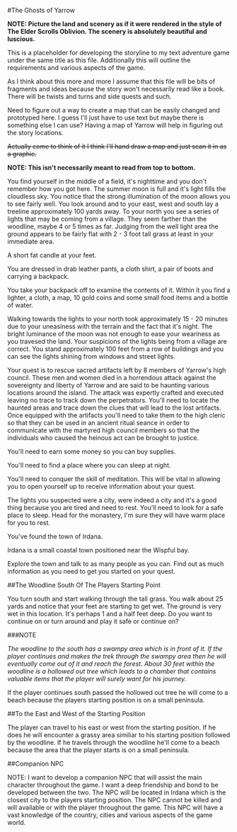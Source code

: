 #The Ghosts of Yarrow

**NOTE: Picture the land and scenery as if it were rendered in the style of
The Elder Scrolls Oblivion. The scenery is absolutely beautiful and luscious.**

This is a placeholder for developing the storyline to my text adventure
game under the same title as this file. Additionally this will outline the
requirements and various aspects of the game.

As I think about this more and more I assume that this file will be bits
of fragments and ideas because the story won't necessarily read like a
book. There will be twists and turns and side quests and such.

Need to figure out a way to create a map that can be easily changed and
prototyped here. I guess I'll just have to use text but maybe there is
something else I can use? Having a map of Yarrow will help in figuring out
the story locations.

~~Actually come to think of it I think I'll hand draw a map and just scan
it in as a graphic.~~

**NOTE: This isn't necessarily meant to read from top to bottom.**

You find yourself in the middle of a field, it's nighttime and you don't
remember how you got here. The summer moon is full and it's light fills the
cloudless sky. You notice that the strong illumination of the moon allows
you to see fairly well. You look around and to your east, west and south lay
a treeline approximately 100 yards away. To your north you see a series of
lights that may be coming from a village. They seem farther than the woodline,
maybe 4 or 5 times as far. Judging from the well light area the ground appears
to be fairly flat with 2 - 3 foot tall grass at least in your immediate area.

A short fat candle at your feet.

You are dressed in drab leather pants, a cloth shirt, a pair of boots and 
carrying a backpack.

You take your backpack off to examine the contents of it. Within it you find
a lighter, a cloth, a map, 10 gold coins and some small food items and a
bottle of water.

Walking towards the lights to your north took approximately 15 - 20 minutes
due to your uneasiness with the terrain and the fact that it's night. The
bright luminance of the moon was not enough to ease your weariness as you
travesed the land. Your suspicions of the lights being from a village are
correct. You stand approximately 100 feet from a row of buildings and you
can see the lights shining from windows and street lights.

Your quest is to rescue sacred artifacts left by 8 members of Yarrow's
high council. These men and women died in a horrendous attack against the
sovereignty and liberty of Yarrow and are said to be haunting various locations
around the island. The attack was expertly crafted and executed leaving
no trace to track down the perpetrators. You'll need to locate the haunted
areas and trace down the clues that will lead to the lost artifacts. Once
equipped with the artifacts you'll need to take them to the high cleric so
that they can be used in an ancient ritual seance in order to communicate
with the martyred high council members so that the individuals who caused
the heinous act can be brought to justice.

You'll need to earn some money so you can buy supplies.

You'll need to find a place where you can sleep at night.

You'll need to conquer the skill of meditation. This will be vital in allowing
you to open yourself up to receive information about your quest.

The lights you suspected were a city, were indeed a city and it's a good
thing because you are tired and need to rest. You'll need to look for a safe
place to sleep. Head for the monastery, I'm sure they will have warm place
for you to rest.

You've found the town of Irdana.

Irdana is a small coastal town positioned near the Wispful bay.

Explore the town and talk to as many people as you can. Find out as much
information as you need to get you started on your quest.

##The Woodline South Of The Players Starting Point

You turn south and start walking through the tall grass. You walk about 25
yards and notice that your feet are starting to get wet. The ground is very
wet in this location. It's perhaps 1 and a half feet deep. Do you want to
continue on or turn around and play it safe or continue on?

###NOTE

*The woodline to the south has a swampy area which is in front of it. If
the player continues and makes the trek through the swampy area then he
will eventually come out of it and reach the forest. About 30 feet within
the woodline is a hollowed out tree which leads to a chamber that contains
valuable items that the player will surely want for his journey.*

If the player continues south passed the hollowed out tree he will come to
a beach because the players starting position is on a small peninsula.

##To the East and West of the Starting Position

The player can travel to his east or west from the starting position. If
he does he will encounter a grassy area similiar to his starting position
followed by the woodline.  If he travels through the woodline he'll come to
a beach because the area that the player starts is on a small peninsula.

##Companion NPC

NOTE: I want to develop a companion NPC that will assist the main character
throughout the game. I want a deep friendship and bond to be developed
between the two. The NPC will be located in Irdana which is the closest city to
the players starting position. The NPC cannot be killed and will available or
with the player throughout the game. This NPC will have a vast knowledge of the
country, cities and various aspects of the game world.
